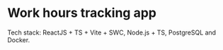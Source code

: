 # Work hours tracking app

Tech stack: ReactJS + TS + Vite + SWC, Node.js + TS, PostgreSQL and Docker.
